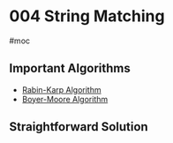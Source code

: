 # 004 String Matching
#moc 
## Important Algorithms
- [Rabin-Karp Algorithm](Notes/Rabin-Karp%20Algorithm.md)
- [Boyer-Moore Algorithm](Notes/Boyer-Moore%20Algorithm.md)
## Straightforward Solution